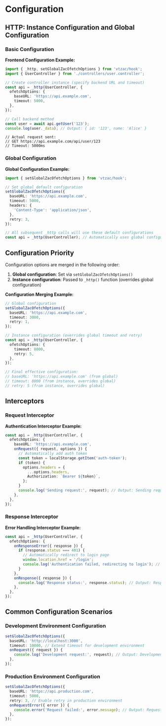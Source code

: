 # Configuration

## HTTP: Instance Configuration and Global Configuration

### Basic Configuration

**Frontend Configuration Example:**

```typescript
import { _http, setGlobalZacOfetchOptions } from 'vtzac/hook';
import { UserController } from './controllers/user.controller';

// Create controller instance (specify backend URL and timeout)
const api = _http(UserController, {
  ofetchOptions: {
    baseURL: 'https://api.example.com',
    timeout: 5000,
  },
});

// Call backend method
const user = await api.getUser('123');
console.log(user._data); // Output: { id: '123', name: 'Alice' }
```

```
// Actual request sent:
// GET https://api.example.com/api/user/123
// Timeout: 5000ms
```

### Global Configuration

**Global Configuration Example:**

```typescript
import { setGlobalZacOfetchOptions } from 'vtzac/hook';

// Set global default configuration
setGlobalZacOfetchOptions({
  baseURL: 'https://api.example.com',
  timeout: 5000,
  headers: {
    'Content-Type': 'application/json',
  },
  retry: 3,
});

// All subsequent _http calls will use these default configurations
const api = _http(UserController); // Automatically uses global configuration
```

## Configuration Priority

Configuration options are merged in the following order:

1. **Global configuration**: Set via `setGlobalZacOfetchOptions()`
2. **Instance configuration**: Passed to `_http()` function (overrides global configuration)

**Configuration Merging Example:**

```typescript
// Global configuration
setGlobalZacOfetchOptions({
  baseURL: 'https://api.example.com',
  timeout: 3000,
  retry: 1,
});

// Instance configuration (overrides global timeout and retry)
const api = _http(UserController, {
  ofetchOptions: {
    timeout: 8000,
    retry: 5,
  },
});

// Final effective configuration:
// baseURL: 'https://api.example.com' (from global)
// timeout: 8000 (from instance, overrides global)
// retry: 5 (from instance, overrides global)
```

## Interceptors

### Request Interceptor

**Authentication Interceptor Example:**

```typescript
const api = _http(UserController, {
  ofetchOptions: {
    baseURL: 'https://api.example.com',
    onRequest({ request, options }) {
      // Automatically add auth token
      const token = localStorage.getItem('auth-token');
      if (token) {
        options.headers = {
          ...options.headers,
          Authorization: `Bearer ${token}`,
        };
      }
      console.log('Sending request:', request); // Output: Sending request: https://api.example.com/api/user/123
    },
  },
});
```

### Response Interceptor

**Error Handling Interceptor Example:**

```typescript
const api = _http(UserController, {
  ofetchOptions: {
    onResponseError({ response }) {
      if (response.status === 401) {
        // Automatically redirect to login page
        window.location.href = '/login';
        console.log('Authentication failed, redirecting to login'); // Output: Authentication failed, redirecting to login
      }
    },
    onResponse({ response }) {
      console.log('Response status:', response.status); // Output: Response status: 200
    },
  },
});
```

## Common Configuration Scenarios

### Development Environment Configuration

```typescript
setGlobalZacOfetchOptions({
  baseURL: 'http://localhost:3000',
  timeout: 10000, // Extend timeout for development environment
  onRequest({ request }) {
    console.log('Development request:', request); // Output: Development request: http://localhost:3000/api/user
  },
});
```

### Production Environment Configuration

```typescript
setGlobalZacOfetchOptions({
  baseURL: 'https://api.production.com',
  timeout: 5000,
  retry: 3, // Enable retry in production environment
  onRequestError({ error }) {
    console.error('Request failed:', error.message); // Output: Request failed: Network Error
  },
});
```
